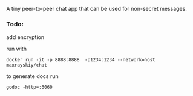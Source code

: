 A tiny peer-to-peer chat app that can be used for non-secret messages.

### Todo:
add encryption

run with
```
docker run -it -p 8888:8888  -p1234:1234 --network=host  maxrayskiy/chat
```

to generate docs run
```
godoc -http=:6060
```
